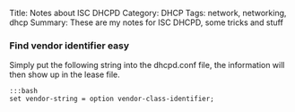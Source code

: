 Title: Notes about ISC DHCPD
Category: DHCP
Tags: network, networking, dhcp
Summary: These are my notes for ISC DHCPD, some tricks and stuff

### Find vendor identifier easy

Simply put the following string into the dhcpd.conf file, the information will then show up in the lease file.

    :::bash
    set vendor-string = option vendor-class-identifier;




